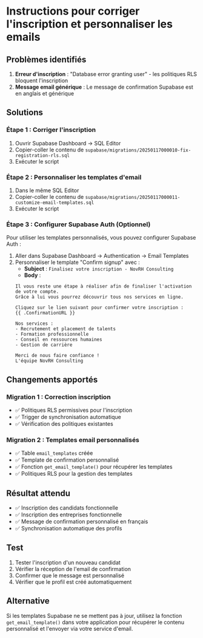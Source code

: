 # Instructions pour corriger l'inscription et personnaliser les emails

## Problèmes identifiés
1. **Erreur d'inscription** : "Database error granting user" - les politiques RLS bloquent l'inscription
2. **Message email générique** : Le message de confirmation Supabase est en anglais et générique

## Solutions

### Étape 1 : Corriger l'inscription
1. Ouvrir Supabase Dashboard → SQL Editor
2. Copier-coller le contenu de `supabase/migrations/20250117000010-fix-registration-rls.sql`
3. Exécuter le script

### Étape 2 : Personnaliser les templates d'email
1. Dans le même SQL Editor
2. Copier-coller le contenu de `supabase/migrations/20250117000011-customize-email-templates.sql`
3. Exécuter le script

### Étape 3 : Configurer Supabase Auth (Optionnel)
Pour utiliser les templates personnalisés, vous pouvez configurer Supabase Auth :

1. Aller dans Supabase Dashboard → Authentication → Email Templates
2. Personnaliser le template "Confirm signup" avec :
   - **Subject** : `Finalisez votre inscription - NovRH Consulting`
   - **Body** : 
   ```
   Il vous reste une étape à réaliser afin de finaliser l'activation de votre compte.
   Grâce à lui vous pourrez découvrir tous nos services en ligne.
   
   Cliquez sur le lien suivant pour confirmer votre inscription :
   {{ .ConfirmationURL }}
   
   Nos services :
   - Recrutement et placement de talents
   - Formation professionnelle
   - Conseil en ressources humaines
   - Gestion de carrière
   
   Merci de nous faire confiance !
   L'équipe NovRH Consulting
   ```

## Changements apportés

### Migration 1 : Correction inscription
- ✅ Politiques RLS permissives pour l'inscription
- ✅ Trigger de synchronisation automatique
- ✅ Vérification des politiques existantes

### Migration 2 : Templates email personnalisés
- ✅ Table `email_templates` créée
- ✅ Template de confirmation personnalisé
- ✅ Fonction `get_email_template()` pour récupérer les templates
- ✅ Politiques RLS pour la gestion des templates

## Résultat attendu
- ✅ Inscription des candidats fonctionnelle
- ✅ Inscription des entreprises fonctionnelle
- ✅ Message de confirmation personnalisé en français
- ✅ Synchronisation automatique des profils

## Test
1. Tester l'inscription d'un nouveau candidat
2. Vérifier la réception de l'email de confirmation
3. Confirmer que le message est personnalisé
4. Vérifier que le profil est créé automatiquement

## Alternative
Si les templates Supabase ne se mettent pas à jour, utilisez la fonction `get_email_template()` dans votre application pour récupérer le contenu personnalisé et l'envoyer via votre service d'email.
